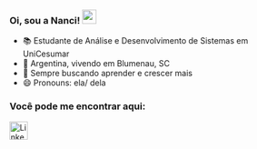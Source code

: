 ### Oi, sou a Nanci! <img src="https://media.giphy.com/media/hvRJCLFzcasrR4ia7z/giphy.gif" width="25px">
- :books: Estudante de Análise e Desenvolvimento de Sistemas em UniCesumar
- 🏡 Argentina, vivendo em Blumenau, SC
- 🌱 Sempre buscando aprender e crescer mais
- 😄 Pronouns: ela/ dela


 
 ### Você pode me encontrar aqui:

   <a href="https://www.linkedin.com/in/nanci-le%C3%B3n-403519236"><img alt="LinkedIn" title="LinkedIn" height="32" width="32" src="https://raw.githubusercontent.com/peterthehan/peterthehan/master/assets/linkedin.svg"></a>


<!--
**NanciLeon/NanciLeon** is a ✨ _special_ ✨ repository because its `README.md` (this file) appears on your GitHub profile.

Here are some ideas to get you started:

- 🔭 I’m currently working on ...
- 🌱 I’m currently learning ...
- 👯 I’m looking to collaborate on ...
- 🤔 I’m looking for help with ...
- 💬 Ask me about ...
- 📫 How to reach me: ...
- 😄 Pronouns: ...
- ⚡ Fun fact: ...
-->
